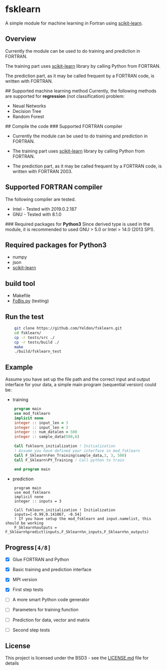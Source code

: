 

# fsklearn

A simple module for machine learning in Fortran using [scikit-learn](https://github.com/scikit-learn/scikit-learn).


## Overview

Currently the module can be used to do training and prediction in FORTRAN. 

The training part uses [scikit-learn](<https://github.com/scikit-learn/scikit-learn>) library by calling Python from FORTRAN. 

The prediction part, as it may be called frequent by a FORTRAN code, is written with FORTRAN. 

\## Supported machine learning method
Currently, the following methods are supported for
****regression**** (not classification) problem:

-   Neual Networks
-   Decision Tree
-   Random Forest

\## Compile the code
\### Supported FORTRAN compiler

-   Currently the module can be used to do training and prediction in FORTRAN.

-   The training part uses [scikit-learn](https://github.com/scikit-learn/scikit-learn) library by calling Python from FORTRAN.

-   The prediction part, as it may be called frequent by a FORTRAN code, is written with FORTRAN 2003.


## Supported FORTRAN compiler

The following compiler are tested. 

-   Intel - Tested with 2019.0.2.187
-   GNU - Tested with 8.1.0

\### Required packages for ****Python3****
Since derived type is used in the module, it is recommended to used GNU > 5.0 or Intel > 14.0 (2013 SP1).


## Required packages for **Python3**

-   numpy
-   json
-   [scikit-learn](https://github.com/scikit-learn/scikit-learn)


## build tool

-   Makefile
-   [FoBis.py](https://github.com/szaghi/FoBiS) (testing)


## Run the test

```bash
    git clone https://github.com/Yeldon/fsklearn.git
    cd fsklearn/
    cp -r tests/src ./
    cp -r tests/build ./
    make 
    ./build/fsklearn_test
```

## Example

Assume you have set up the file path and the correct input and output
interface for your data, a simple main program (sequential version) could be:


-   training

```fortran
    program main
    use mod_fsklearn
    implicit none
    integer :: input_len = 3
    integer :: input_len = 3
    integer :: num_datalen = 500
    integer :: sample_data(500,6)
    
    Call fsklearn_initialization ! Initialization
    ! Assume you have defined your interface in mod_fsklearn
    Call F_Sklearn%Fen_Training(sample_data,3, 3, 500)
    Call F_Sklearn%PY_Training ! Call python to train
    
    end program main
```


-   prediction

```
    program main
    use mod_fsklearn
    implicit none
    integer :: inputs = 3
    
    Call fsklearn_initialization ! Initialization
    inputs=[-0.99,0.141067, -0.54]
    ! If you have setup the mod_fsklearn and input.namelist, this should be working
    F_Sklearn%outputs = F_Sklearn%predict(inputs,F_Sklearn%n_inputs,F_Sklearn%n_outputs)
``` 

## Progress<code>[4/8]</code>

-   [X] Glue FORTRAN and Python
-   [X] Basic training and prediction interface
-   [X] MPI version
-   [X] First step tests
-   [ ] A more smart Python code generator
-   [ ] Parameters for training function
-   [ ] Prediction for data, vector and matrix
-   [ ] Second step tests


## License

This project is licensed under the BSD3 - see the [LICENSE.md](LICENSE.md) file for details

